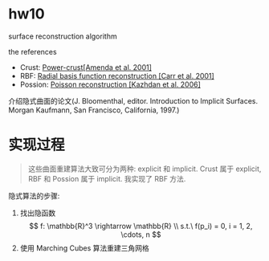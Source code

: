 # hw10
surface reconstruction algorithm


the references
* Crust: [Power-crust[Amenda et al. 2001]](https://www.cs.jhu.edu/~misha/Fall13b/Papers/Amenta01a.pdf)
* RBF: [Radial basis function reconstruction [Carr et al. 2001]](./rbf.pdf)
* Possion: [Poisson reconstruction [Kazhdan et al. 2006]](https://hhoppe.com/poissonrecon.pdf)


介绍隐式曲面的论文(J. Bloomenthal, editor. Introduction to Implicit Surfaces. Morgan Kaufmann,
San Francisco, California, 1997.)
# 实现过程
> 这些曲面重建算法大致可分为两种: explicit 和 implicit. Crust 属于 explicit, RBF 和 Possion 属于 implicit. 我实现了 RBF 方法.

隐式算法的步骤: 
1. 找出隐函数
$$
f: \mathbb{R}^3 \rightarrow \mathbb{R} \\
s.t.\ f(p_i) = 0, i = 1, 2, \cdots, n
$$
2. 使用 Marching Cubes 算法重建三角网格